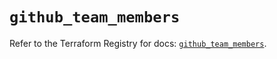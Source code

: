 # `github_team_members`

Refer to the Terraform Registry for docs: [`github_team_members`](https://registry.terraform.io/providers/integrations/github/5.45.0/docs/resources/team_members).
